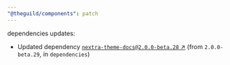 ```yaml
---
"@theguild/components": patch
---
```


dependencies updates: 

- Updated dependency [`nextra-theme-docs@2.0.0-beta.28` ↗︎](https://www.npmjs.com/package/nextra-theme-docs/v/2.0.0-beta.28) (from `2.0.0-beta.29`, in `dependencies`)
